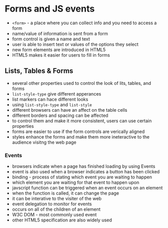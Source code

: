 # Forms and JS events
- `<form>` - a place where you can collect info and you need to access a form
- name/value of information is sent from a form
- form control is given a name and text
- user is able to insert text or values of the options they select 
- new form elements are introduced in HTML5 
- HTML5 makes it easier for users to fill in forms
## Lists, Tables & Forms
- several other properties used to control the look of lits, tables, and forms
- `list-style-type` give different apperances
- list markers can hace different looks
- using `list-style-type` and `list-style`
- different browsers can have an affect on the table cells 
- different borders and spacing can be affected
- to control them and make it more consistent, users can use certain properties
- forms are easier to use if the form controls are verically aligned 
- styles enhance the forms and make them more ineteractive to the audience visitng the web page
### Events
- browsers indicate when a page has finished loading by using Events
- event is also used when a browser indicates a button has been clicked
- binding - process of stating which event you are waiting to happen
- which element you are waiting for that event to happen upon
- javscript function can be triggered when an event occurs on an element
- when the function is called, it can change the page
- it can be interative to the visiter of the web
- event delegation to monitor for events 
- occurs on all of the children of an element
- W3C DOM - most commonly used event
- other HTML5 specification are also widely used 
